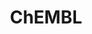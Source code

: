 ---
bigquery: https://console.cloud.google.com/bigquery?p=patents-public-data&d=ebi_chembl&page=dataset
citation: '"The ChEMBL database in 2017." Anna Gaulton, Anne Hersey, Michał Nowotka,
  A Patrícia Bento, Jon Chambers, David Mendez, Prudence Mutowo, Francis Atkinson,
  Louisa J Bellis, Elena Cibrián-Uhalte, Mark Davies, Nathan Dedman, Anneli Karlsson,
  María Paula Magariños, John P Overington, George Papadatos, Ines Smit, Andrew R
  Leach Nucleic acids Research (2017) 45 (Database Issue), D945-D954'
contributors: European Bioinformatics Institute
cost: None
description: ChEMBL Data is a manually curated database of small molecules used in
  drug discovery, including information about existing patented drugs.
documentation: 'schema: https://www.ebi.ac.uk/chembl/db_schema


  '
last_edit: 04/06/2022, 20:03:29
location: https://console.cloud.google.com/marketplace/product/google_patents_public_datasets/chembl
maintained_by: EMBL-EBI, an outstation of European Molecular Biology Laboratory
related_publications: '

  ChEMBL: towards direct deposition of bioassay data.


  Mendez D, Gaulton A, Bento AP, Chambers J, De Veij M, Félix E, Magariños MP, Mosquera
  JF, Mutowo P, Nowotka M, Gordillo-Marañón M, Hunter F, Junco L, Mugumbate G, Rodriguez-Lopez
  M, Atkinson F, Bosc N, Radoux CJ, Segura-Cabrera A, Hersey A, Leach AR.


  — Nucleic Acids Res. 2019; 47(D1):D930-D940. doi: 10.1093/nar/gky1075

  '
schema_fields:
- cell_source_tissue
- text_value
- as_id
- ref_id
- bto_id
- mc_target_type
- source
- standard_text_value
- tbl
- site_id
- sequence_md5sum
- relationship_type
- standard_units
- parent_type
- qudt_units
- usan_substem
- molecular_mechanism
- domain_id
- assay_cell_type
- site_name
- compsyn_id
- innovator_company
- related_tid
- black_box_warning
- targcomp_id
- bao_id
- target_type
- bei
- mechanism_of_action
- polymer_flag
- l1
- authors
- type
- helm_notation
- predbind_id
- mechanism_comment
- standard_inchi_key
- atc_code
- cell_name
- path
- direct_interaction
- molregno
- mecref_id
- mol_hrac_id
- confidence
- ddd_units
- ddd_admr
- molfile
- last_page
- binding_site_comment
- ad_type
- molecule_type
- target_desc
- major_class
- uberon_id
- withdrawn_country
- cell_description
- pathway_key
- who_name
- doc_id
- l4
- assay_category
- disease_efficacy
- cell_source_tax_id
- oral
- assay_tax_id
- drug_record_id
- assay_desc
- compound_name
- parent_go_id
- annotation
- cl_lincs_id
- hba
- molsyn_id
- withdrawn_flag
- qed_weighted
- domain_name
- l7
- prod_pat_id
- efo_term
- topical
- targrel_id
- withdrawn_reason
- rtb
- warning_description
- level2
- syn_type
- selectivity_comment
- short_name
- assay_organism
- assay_class_id
- max_phase
- chirality
- units
- usan_year
- curated_by
- frac_code
- bao_endpoint
- label
- prediction_method
- issue
- cell_source_organism
- go_id
- molecular_species
- product_id
- therapeutic_flag
- component_id
- hba_lipinski
- updated_by
- ro3_pass
- level4_description
- job_id
- target_mapping
- action_type
- record_id
- mutation
- toid
- protclasssyn_id
- activity_count
- mc_target_name
- db_source
- normal_range_max
- definition
- full_mwt
- idx
- aromatic_rings
- num_alerts
- ddd_id
- met_id
- assay_strain
- country
- indication_class
- nda_type
- level1_description
- synonyms
- withdrawn_class
- comments
- cellosaurus_id
- acd_most_bpka
- smarts
- set_name
- irac_code
- enzyme_name
- relationship
- cpd_str_alert_id
- hbd
- component_synonym
- active_molregno
- warning_country
- enzyme_tid
- class_level
- assay_subcellular_fraction
- l6
- chebi_par_id
- confidence_score
- level1
- mec_id
- hrac_code
- structure_type
- src_short_name
- natural_product
- full_molformula
- patent_expire_date
- rgid
- applicant_full_name
- site_residues
- last_active
- warning_class
- ddd_comment
- name
- res_stem_id
- assay_param_id
- assay_test_type
- pchembl_value
- chembl_id
- research_stem
- level5
- publication_number
- variant_id
- cx_most_bpka
- alert_id
- assay_source
- pubmed_id
- indref_id
- assay_tissue
- patent_no
- homologue
- oc_id
- clo_id
- updated_on
- mol_frac_id
- compound_key
- l3
- active_ingredient
- warning_type
- upper_value
- stat
- sitecomp_id
- inorganic_flag
- relation
- parent_id
- company
- ap_id
- mw_freebase
- activity_comment
- dosage_form
- mesh_heading
- irac_class_id
- assay_type
- stem
- alogp
- species_group_flag
- entity_id
- ref_url
- std_act_id
- mw_monoisotopic
- approval_date
- aspect
- compd_id
- psa
- source_domain_id
- route
- alert_name
- ddd_value
- heavy_atoms
- cidx
- drugind_id
- assay_id
- standard_flag
- lle
- protein_class_id
- parameter_value
- cx_most_apka
- bao_format
- met_conversion
- first_in_class
- standard_relation
- organism
- ridx
- journal
- mol_irac_id
- published_units
- usan_stem_definition
- mesh_id
- delist_flag
- ref_type
- db_version
- uo_units
- metref_id
- withdrawn_year
- cx_logd
- warning_year
- hbd_lipinski
- relationship_desc
- acd_logp
- tax_id
- num_lipinski_ro5_violations
- orig_description
- version
- year
- substrate_record_id
- level3
- standard_value
- first_page
- src_assay_id
- curation_comment
- src_id
- standard_type
- max_phase_for_ind
- acd_logd
- published_type
- comp_class_id
- submission_date
- formulation_id
- warning_id
- standard_inchi
- tid_fixed
- doi
- hrac_class_id
- co_stem_id
- end_position
- smid
- published_relation
- efo_id
- status
- level2_description
- creation_date
- level3_description
- title
- ingredient
- pathway_id
- subgroup
- metabolite_record_id
- data_validity_comment
- abstract
- l5
- cell_id
- value
- normal_range_min
- entity_type
- volume
- warnref_id
- mol_atc_id
- num_ro5_violations
- sei
- met_comment
- protein_class_synonym
- drug_product_flag
- published_value
- ass_cls_map_id
- downgraded
- alert_set_id
- description
- frac_class_id
- sequence
- trade_name
- who_extra
- l2
- result_flag
- stem_class
- potential_duplicate
- availability_type
- mc_organism
- aidx
- domain_type
- mc_tax_id
- canonical_smiles
- caloha_id
- tissue_id
- actsm_id
- drug_substance_flag
- tid
- patent_use_code
- previous_company
- log_id
- acd_most_apka
- cx_logp
- strength
- src_compound_id
- prodrug
- activity_id
- start_position
- biocomp_id
- first_approval
- dosed_ingredient
- mc_target_accession
- level4
- usan_stem
- src_description
- component_type
- pref_name
- isoform
- domain_description
- parameter_type
- cell_ontology_id
- comp_go_id
- parent_molregno
- standard_upper_value
- protein_class_desc
- doc_type
- patent_id
- class_type
- parenteral
- l8
- priority
- usan_stem_id
- accession
- le
shortname: chembl
tags:
- biotechnology
- health
- chemical
- bioinformatics
- medical
terms_of_use: CC BY-SA 3.0
title: ChEMBL
uuid: e232a192-965c-4ec9-904c-155b6dfe56c5
---